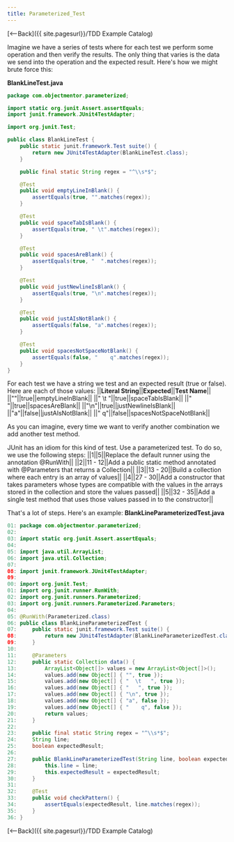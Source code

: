 ```yaml
---
title: Parameterized_Test
---
```

[<--Back]({{ site.pagesurl}}/TDD Example Catalog)

Imagine we have a series of tests where for each test we perform some operation and then verify the results. The only thing that varies is the data we send into the operation and the expected result. Here's how we might brute force this:

**BlankLineTest.java**
```java
package com.objectmentor.parameterized;

import static org.junit.Assert.assertEquals;
import junit.framework.JUnit4TestAdapter;

import org.junit.Test;

public class BlankLineTest {
    public static junit.framework.Test suite() {
        return new JUnit4TestAdapter(BlankLineTest.class);
    }

    public final static String regex = "^\\s*$";

    @Test
    public void emptyLineInBlank() {
        assertEquals(true, "".matches(regex));
    }

    @Test
    public void spaceTabIsBlank() {
        assertEquals(true, " \t".matches(regex));
    }

    @Test
    public void spacesAreBlank() {
        assertEquals(true, "  ".matches(regex));
    }

    @Test
    public void justNewlineIsBlank() {
        assertEquals(true, "\n".matches(regex));
    }

    @Test
    public void justAIsNotBlank() {
        assertEquals(false, "a".matches(regex));
    }

    @Test
    public void spacesNotSpaceNotBlank() {
        assertEquals(false, "    q".matches(regex));
    }
}
```

For each test we have a string we test and an expected result (true or false). Here are each of those values:
||**Literal String**||**Expected**||**Test Name**||
||""||true||emptyLineInBlank||
||"  \t   "||true||spaceTabIsBlank||
||"   "||true||spacesAreBlank||
||"\n"||true||justNewlineIsBlank||
||"a"||false||justAIsNotBlank||
||"    q"||false||spacesNotSpaceNotBlank||

As you can imagine, every time we want to verify another combination we add another test method.

JUnit has an idiom for this kind of test. Use a parameterized test. To do so, we use the following steps:
||1||5||Replace the default runner using the annotation @RunWith||
||2||11 - 12||Add a public static method annotated with @Parameters that returns a Collection||
||3||13 - 20||Build a collection where each entry is an array of values||
||4||27 - 30||Add a constructor that takes parameters whose types are compatible with the values in the arrays stored in the collection and store the values passed||
||5||32 - 35||Add a single test method that uses those values passed in to the constructor||

That's a lot of steps. Here's an example:
**BlankLineParameterizedTest.java**
```java
01: package com.objectmentor.parameterized;
02: 
03: import static org.junit.Assert.assertEquals;
04: 
05: import java.util.ArrayList;
06: import java.util.Collection;
07: 
08: import junit.framework.JUnit4TestAdapter;
09: 
00: import org.junit.Test;
01: import org.junit.runner.RunWith;
02: import org.junit.runners.Parameterized;
03: import org.junit.runners.Parameterized.Parameters;
04: 
05: @RunWith(Parameterized.class)
06: public class BlankLineParameterizedTest {
07:     public static junit.framework.Test suite() {
08:         return new JUnit4TestAdapter(BlankLineParameterizedTest.class);
09:     }
10: 
11:     @Parameters
12:     public static Collection data() {
13:         ArrayList<Object[]> values = new ArrayList<Object[]>();
14:         values.add(new Object[] { "", true });
15:         values.add(new Object[] { "  \t   ", true });
16:         values.add(new Object[] { "   ", true });
17:         values.add(new Object[] { "\n", true });
18:         values.add(new Object[] { "a", false });
19:         values.add(new Object[] { "    q", false });
20:         return values;
21:     }
22: 
23:     public final static String regex = "^\\s*$";
24:     String line;
25:     boolean expectedResult;
26: 
27:     public BlankLineParameterizedTest(String line, boolean expectedResult) {
28:         this.line = line;
29:         this.expectedResult = expectedResult;
30:     }
31: 
32:     @Test
33:     public void checkPattern() {
34:         assertEquals(expectedResult, line.matches(regex));
35:     }
36: }
```

[<--Back]({{ site.pagesurl}}/TDD Example Catalog)